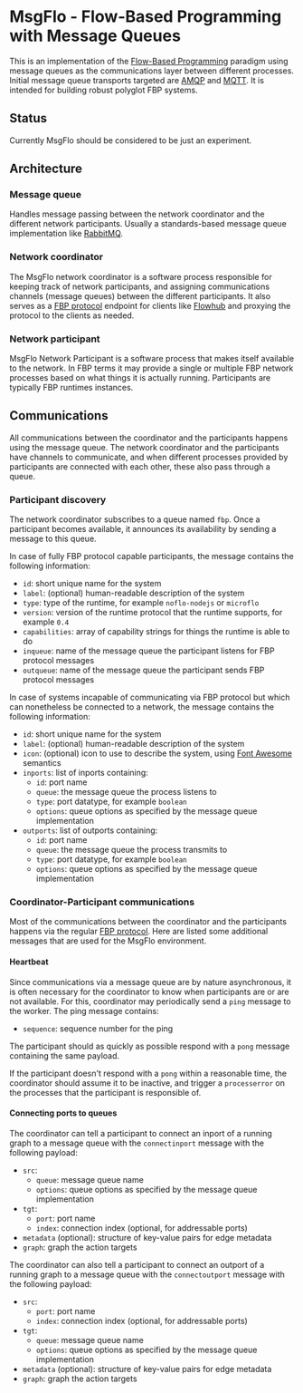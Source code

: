 MsgFlo - Flow-Based Programming with Message Queues
===================================================

This is an implementation of the
[Flow-Based Programming](http://en.wikipedia.org/wiki/Flow-based_programming) paradigm using message queues
as the communications layer between different processes. Initial message queue transports targeted are
[AMQP](http://en.wikipedia.org/wiki/Advanced_Message_Queuing_Protocol)
and [MQTT](http://mqtt.org).
It is intended for building robust polyglot FBP systems.

## Status

Currently MsgFlo should be considered to be just an experiment.

## Architecture

### Message queue

Handles message passing between the network coordinator and the different network participants. Usually a standards-based message queue implementation like [RabbitMQ](https://www.rabbitmq.com/).

### Network coordinator

The MsgFlo network coordinator is a software process responsible for keeping track of network participants, and assigning communications channels (message queues) between the different participants. It also serves as a [FBP protocol](http://noflojs.org/documentation/protocol/) endpoint for clients like [Flowhub](https://flowhub.io/) and proxying the protocol to the clients as needed.

### Network participant

MsgFlo Network Participant is a software process that makes itself available to the network. In FBP terms it may provide a single or multiple FBP network processes based on what things it is actually running. Participants are typically FBP runtimes instances.

## Communications

All communications between the coordinator and the participants happens using the message queue. The network coordinator and the participants have channels to communicate, and when different processes provided by participants are connected with each other, these also pass through a queue.

### Participant discovery

The network coordinator subscribes to a queue named `fbp`. Once a participant becomes available, it announces its availability by sending a message to this queue.

In case of fully FBP protocol capable participants, the message contains the following information:

* `id`: short unique name for the system
* `label`: (optional) human-readable description of the system
* `type`: type of the runtime, for example `noflo-nodejs` or `microflo`
* `version`: version of the runtime protocol that the runtime supports, for example `0.4`
* `capabilities`: array of capability strings for things the runtime is able to do
* `inqueue`:  name of the message queue the participant listens for FBP protocol messages
* `outqueue`:  name of the message queue the participant sends FBP protocol messages

In case of systems incapable of communicating via FBP protocol but which can nonetheless be connected to a network, the message contains the following information:

* `id`: short unique name for the system
* `label`: (optional) human-readable description of the system
* `icon`: (optional) icon to use to describe the system, using [Font Awesome](http://fontawesome.io/icons/) semantics
* `inports`: list of inports containing:
  - `id`: port name
  - `queue`: the message queue the process listens to
  - `type`: port datatype, for example `boolean`
  - `options`: queue options as specified by the message queue implementation
* `outports`: list of outports containing:
  - `id`: port name
  - `queue`: the message queue the process transmits to
  - `type`: port datatype, for example `boolean`
  - `options`: queue options as specified by the message queue implementation

### Coordinator-Participant communications

Most of the communications between the coordinator and the participants happens via the regular [FBP protocol](http://noflojs.org/documentation/protocol/). Here are listed some additional messages that are used for the MsgFlo environment.

#### Heartbeat

Since communications via a message queue are by nature asynchronous, it is often necessary for the coordinator to know when participants are or are not available. For this, coordinator may periodically send a `ping` message to the worker. The ping message contains:

* `sequence`: sequence number for the ping

The participant should as quickly as possible respond with a `pong` message containing the same payload.

If the participant doesn't respond with a `pong` within a reasonable time, the coordinator should assume it to be inactive, and trigger a `processerror` on the processes that the participant is responsible of.

#### Connecting ports to queues

The coordinator can tell a participant to connect an inport of a running graph to a message queue with the `connectinport` message with the following payload:

* `src`:
  - `queue`: message queue name
  - `options`: queue options as specified by the message queue implementation
* `tgt`:
  - `port`: port name
  - `index`: connection index (optional, for addressable ports)
* `metadata` (optional): structure of key-value pairs for edge metadata
* `graph`: graph the action targets

The coordinator can also tell a participant to connect an outport of a running graph to a message queue with the `connectoutport` message with the following payload:

* `src`:
  - `port`: port name
  - `index`: connection index (optional, for addressable ports)
* `tgt`:
  - `queue`: message queue name
  - `options`: queue options as specified by the message queue implementation
* `metadata` (optional): structure of key-value pairs for edge metadata
* `graph`: graph the action targets
